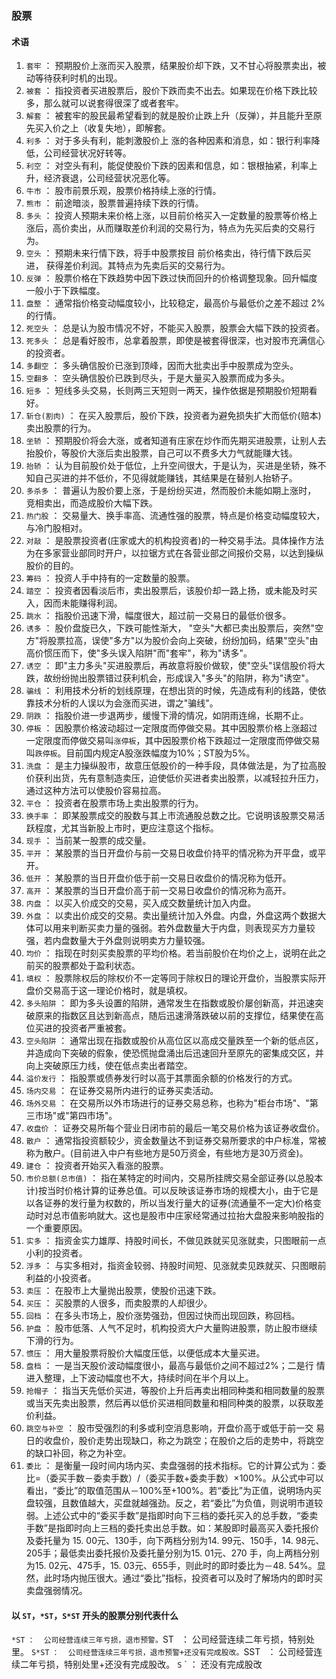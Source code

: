 ### 股票

#### 术语
1. `套牢` ： 预期股价上涨而买入股票，结果股价却下跌，又不甘心将股票卖出，被动等待获利时机的出现。
2. `被套` ： 指投资者买进股票后，股价下跌而卖不出去。如果现在价格下跌比较多，那么就可以说套得很深了或者套牢。
3. `解套` ： 被套牢的股民最希望看到的就是股价止跌上升（反弹），并且能升至原先买入价之上（收复失地），即解套。
4. `利多` ： 对于多头有利，能刺激股价上 涨的各种因素和消息，如：银行利率降低，公司经营状况好转等。
5. `利空` ： 对空头有利，能促使股价下跌的因素和信息，如：银根抽紧，利率上升，经济衰退，公司经营状况恶化等。
6. `牛市` ： 股市前景乐观，股票价格持续上涨的行情。
7. `熊市` ： 前途暗淡，股票普遍持续下跌的行情。
8. `多头` ： 投资人预期未来价格上涨，以目前价格买入一定数量的股票等价格上 涨后，高价卖出，从而赚取差价利润的交易行为，特点为先买后卖的交易行为。
9. `空头` ： 预期未来行情下跌，将手中股票按目 前价格卖出，待行情下跌后买进， 获得差价利润。其特点为先卖后买的交易行为。
10. `反弹` ： 股票价格在下跌趋势中因下跌过快而回升的价格调整现象。回升幅度 一般小于下跌幅度。
11. `盘整` ： 通常指价格变动幅度较小，比较稳定，最高价与最低价之差不超过 2% 的行情。
12. `死空头` ： 总是认为股市情况不好，不能买入股票，股票会大幅下跌的投资者。
13. `死多头` ： 总是看好股市，总拿着股票，即使是被套得很深，也对股市充满信心的投资者。
14. `多翻空` ： 多头确信股价已涨到顶峰，因而大批卖出手中股票成为空头。
15. `空翻多` ： 空头确信股价已跌到尽头，于是大量买入股票而成为多头。
16. `短多` ： 短线多头交易，长则两三天短则一两天，操作依据是预期股价短期看好。
17. `斩仓(割肉)` ： 在买入股票后，股价下跌，投资者为避免损失扩大而低价(赔本) 卖出股票的行为。
18. `坐轿` ： 预期股价将会大涨，或者知道有庄家在炒作而先期买进股票，让别人去抬股价，等股价大涨后卖出股票，自己可以不费多大力气就能赚大钱。
19. `抬轿` ： 认为目前股价处于低位，上升空间很大，于是认为，买进是坐轿，殊不知自己买进的并不低价，不见得就能赚钱，其结果是在替别人抬轿子。
20. `多杀多` ： 普遍认为股价要上涨，于是纷纷买进，然而股价未能如期上涨时， 竞相卖出，而造成股价大幅下跌。
21. `热门股` ： 交易量大、换手率高、流通性强的股票，特点是价格变动幅度较大， 与冷门股相对。
22. `对敲` ： 是股票投资者(庄家或大的机构投资者)的一种交易手法。具体操作方法为在多家营业部同时开户，以拉锯方式在各营业部之间报价交易，以达到操纵股价的目的。
23. `筹码` ： 投资人手中持有的一定数量的股票。
24. `踏空` ： 投资者因看淡后市，卖出股票后，该股价却一路上扬，或未能及时买入，因而未能赚得利润。
25. `跳水` ： 指股价迅速下滑，幅度很大，超过前一交易日的最低价很多。
26. `诱多` ： 股价盘旋已久，下跌可能性渐大， "空头"大都已卖出股票后，突然"空方"将股票拉高，误使"多方"以为股价会向上突破，纷纷加码，结果"空头"由高价惯压而下，使"多头误入陷阱"而"套牢"，称为"诱多"。
27. `诱空` ： 即"主力多头"买进股票后，再故意将股价做软，使"空头"误信股价将大跌，故纷纷抛出股票错过获利机会，形成误入"多头"的陷阱，称为"诱空"。
28. `骗线` ： 利用技术分析的划线原理，在想出货的时候，先造成有利的线路，使依靠技术分析的人误以为会涨而买进，谓之"骗线"。
29. `阴跌` ： 指股价进一步退两步，缓慢下滑的情况，如阴雨连绵，长期不止。
30. `停板` ： 因股票价格波动超过一定限度而停做交易。其中因股票价格上涨超过 一定限度而停做交易叫`涨停板`，其中因股票价格下跌超过一定限度而停做交易叫`跌停板`。目前国内规定A股涨跌幅度为10%；ST股为5%。
31. `洗盘` ： 是主力操纵股市，故意压低股价的一种手段，具体做法是，为了拉高股价获利出货，先有意制造卖压，迫使低价买进者卖出股票，以减轻拉升压力，通过这种方法可以使股价容易拉高。
32. `平仓` ： 投资者在股票市场上卖出股票的行为。
33. `换手率` ： 即某股票成交的股数与其上市流通股总数之比。它说明该股票交易活跃程度，尤其当新股上市时，更应注意这个指标。
34. `现手` ： 当前某一股票的成交量。
35. `平开` ： 某股票的当日开盘价与前一交易日收盘价持平的情况称为开平盘，或平开。
36. `低开` ： 某股票的当日开盘价低于前一交易日收盘价的情况称为低开。
37. `高开` ： 某股票的当日开盘价高于前一交易日收盘价的情况称为高开。
38. `内盘` ： 以买入价成交的交易，买入成交数量统计加入内盘。
39. `外盘` ： 以卖出价成交的交易。卖出量统计加入外盘。内盘，外盘这两个数据大体可以用来判断买卖力量的强弱。若外盘数量大于内盘，则表现买方力量较强，若内盘数量大于外盘则说明卖方力量较强。
40. `均价` ： 指现在时刻买卖股票的平均价格。若当前股价在均价之上，说明在此之前买的股票都处于盈利状态。
41. `填权` ： 股票除权后的除权价不一定等同于除权日的理论开盘价，当股票实际开盘价交易高于这一理论价格时，就是填权。
42. `多头陷阱` ： 即为多头设置的陷阱，通常发生在指数或股价屡创新高，并迅速突破原来的指数区且达到新高点，随后迅速滑落跌破以前的支撑位，结果使在高位买进的投资者严重被套。
43. `空头陷阱` ： 通常出现在指数或股价从高位区以高成交量跌至一个新的低点区，并造成向下突破的假象，使恐慌抛盘涌出后迅速回升至原先的密集成交区，并向上突破原压力线，使在低点卖出者踏空。
44. `溢价发行` ： 指股票或债券发行时以高于其票面余额的价格发行的方式。
45. `场内交易` ： 在证券交易所内进行的证券买卖活动。
46. `场外交易` ： 在交易所以外市场进行的证券交易总称，也称为"柜台市场"、"第三市场"或"第四市场"。
47. `收盘价` ： 证券交易所每个营业日闭市前的最后一笔交易价格为该证券收盘价。
48. `散户` ： 通常指投资额较少，资金数量达不到证券交易所要求的中户标准，常被称为散户。(目前进入中户有些地方是50万资金，有些地方是30万资金)。
49. `建仓` ： 投资者开始买入看涨的股票。
50. `市价总额(总市值)` ： 指在某特定的时间内，交易所挂牌交易全部证券(以总股本计)按当时价格计算的证券总值。可以反映该证券市场的规模大小，由于它是以各证券的发行量为权数的，所以当发行量大的证券(流通量不一定大)价格变动时对总市值影响就大。这也是股市中庄家经常通过拉抬大盘股来影响股指的一个重要原因。
51. `实多` ： 指资金实力雄厚、持股时间长，不做见跌就买见涨就卖，只图眼前一点小利的投资者。
52. `浮多` ： 与实多相对，指资金较弱、持股时间短、见涨就卖见跌就买、只图眼前利益的小投资者。
53. `卖压` ： 在股市上大量抛出股票，使股价迅速下跌。
54. `买压` ： 买股票的人很多，而卖股票的人却很少。
55. `回档` ： 在多头市场上，股价涨势强劲，但因过快而出现回跌，称回档。
56. `护盘` ： 股市低落、人气不足时，机构投资大户大量购进股票，防止股市继续 下滑的行为。
57. `惯压` ： 用大量股票将股价大幅度压低，以便低成本大量买进。
58. `盘档` ： 一是当天股价波动幅度很小，最高与最低价之间不超过2%；二是行 情进入整理，上下波动幅度也不大，持续时间在半个月以上。
59. `抢帽子` ： 指当天先低价买进，等股价上升后再卖出相同种类和相同数量的股票或当天先卖出股票，然后再以低价买进相同数量和相同种类的股票，以获取差价利益。
60. `跳空与补空` ： 股市受强烈的利多或利空消息影响，开盘价高于或低于前一交 易日的收盘价，股价走势出现缺口，称之为跳空；在股价之后的走势中，将跳空的缺口补回，称之为补空。
61. `委比` ： 是衡量一段时间内场内买、卖盘强弱的技术指标。它的计算公式为：委比=（委买手数－委卖手数）/（委买手数+委卖手数）×100%。从公式中可以看出，“委比”的取值范围从－100%至+100%。若“委比”为正值，说明场内买盘较强，且数值越大，买盘就越强劲。反之，若“委比”为负值，则说明市道较弱。上述公式中的“委买手数”是指即时向下三档的委托买入的总手数，“委卖手数”是指即时向上三档的委托卖出总手数。如：某股即时最高买入委托报价及委托量为 15. 00元、130手，向下两档分别为14. 99元、150手，14. 98元、205手；最低卖出委托报价及委托量分别为15. 01元、270 手，向上两档分别为15. 02元、475手，15. 03元、655手，则此时的即时委比为－48. 54%。显然，此时场内抛压很大。通过“委比”指标，投资者可以及时了解场内的即时买卖盘强弱情况。


#### 以 `ST`，`*ST`，`S*ST` 开头的股票分别代表什么

`*ST` ` ：  公司经营连续三年亏损，退市预警。
`ST` ` ：  公司经营连续二年亏损，特别处里。
`S*ST` ` ：  公司经营连续三年亏损，退市预警+还没有完成股改。
`SST` ` ：  公司经营连续二年亏损，特别处里+还没有完成股改。
`S` ` ：  还没有完成股改 